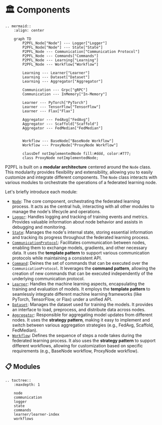# 🏛️ Components

```{eval-rst}
.. mermaid::
    :align: center

    graph TD
        P2PFL_Node["Node"] --- Logger["Logger"]
        P2PFL_Node["Node"] --- State["State"]
        P2PFL_Node --- Communication["Communication Protocol"]
        P2PFL_Node --- Commands["Commands"]
        P2PFL_Node --- Learning["Learning"]
        P2PFL_Node --- Workflow["Workflow"]

        Learning --- Learner["Learner"]
        Learning --- Dataset["Dataset"]
        Learning --- Aggregator["Aggregator"]

        Communication --- Grpc["gRPC"]
        Communication --- InMemory["In-Memory"]

        Learner --- PyTorch["PyTorch"]
        Learner --- TensorFlow["TensorFlow"]
        Learner --- Flax["Flax"]

        Aggregator --- FedAvg["FedAvg"]
        Aggregator --- Scaffold["Scaffold"]
        Aggregator --- FedMedian["FedMedian"]


        Workflow --- BaseNode["BaseNode Workflow"]
        Workflow --- ProxyNode["ProxyNode Workflow"]

        classDef notImplementedNode fill:#ddd, color:#777;
        class ProxyNode notImplementedNode;

```

P2PFL is built on a **modular architecture** centered around the `Node` class. This modularity provides flexibility and extensibility, allowing you to easily customize and integrate different components. The `Node` class interacts with various modules to orchestrate the operations of a federated learning node.

Let's briefly introduce each module:

* [`Node`](node.md): The core component, orchestrating the federated learning process. It acts as the central hub, interacting with all other modules to manage the node's lifecycle and operations.
* [`Logger`](logger.md): Handles logging and tracking of training events and metrics. Provides valuable information about node behavior and assists in debugging and monitoring.
* [`State`](state.md): Manages the node's internal state, storing essential information and tracking its progress throughout the federated learning process.
* [`CommunicationProtocol`](communication.md): Facilitates communication between nodes, enabling them to exchange models, gradients, and other necessary data. It uses the **template pattern** to support various communication protocols while maintaining a consistent API.
* [`Command`](commands.md): Deines the set of commands that can be executed over the `CommunicationProtocol`. It leverages the **command pattern**, allowing the creation of new commands that can be executed independently of the underlying communication protocol.
* [`Learner`](learner/learners.md): Handles the machine learning aspects, encapsulating the training and evaluation of models. It employs the **template pattern** to seamlessly integrate different machine learning frameworks (like PyTorch, TensorFlow, or Flax) under a unified API.
* [`Dataset`](learner/datasets.md): Manages the dataset used for training the models. It provides an interface to load, preprocess, and distribute data across nodes.
* [`Aggregator`](learner/aggregators.md): Responsible for aggregating model updates from different nodes. It uses the **strategy pattern**, making it easy to implement and switch between various aggregation strategies (e.g., FedAvg, Scaffold, FedMedian).
* [`Workflow`](workflows.md): Defines the sequence of steps a node takes during the federated learning process. It also uses the **strategy pattern** to support different workflows, allowing for customization based on specific requirements (e.g., BaseNode workflow, ProxyNode workflow).

## 📋 Modules

```{eval-rst}
.. toctree::
    :maxdepth: 1

    node
    communication
    logger
    state
    commands
    learner/learner-index
    workflows
```
